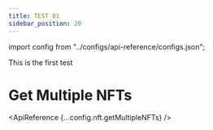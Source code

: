 ```yaml
---
title: TEST 01
sidebar_position: 20
---
```





import config from "../configs/api-reference/configs.json";


This is the first test

# Get Multiple NFTs

<ApiReference {...config.nft.getMultipleNFTs} />
